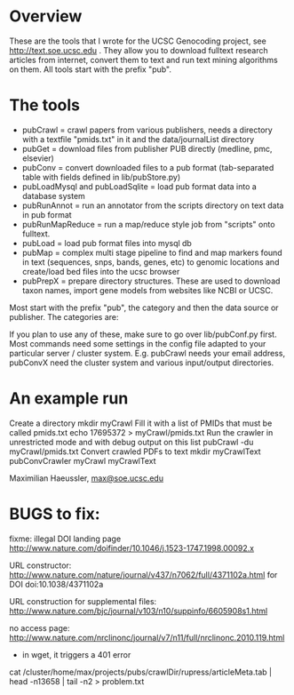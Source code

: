 # Overview

These are the tools that I wrote for the UCSC Genocoding project, see
http://text.soe.ucsc.edu . They allow you to download fulltext research
articles from internet, convert them to text and run text mining algorithms
on them.  All tools start with the prefix "pub". 

# The tools

- pubCrawl = crawl papers from various publishers, needs a directory with a
        textfile "pmids.txt" in it and the data/journalList directory
- pubGet<PUB> = download files from publisher PUB directly (medline, pmc, elsevier)
- pubConv<PUB> = convert downloaded files to a pub format (tab-separated table
             with fields defined in lib/pubStore.py)
- pubLoadMysql and pubLoadSqlite = load pub format data into a database system 
- pubRunAnnot = run an annotator from the scripts directory on text data in
             pub format
- pubRunMapReduce = run a map/reduce style job from "scripts" onto fulltext.
- pubLoad = load pub format files into mysql db
- pubMap = complex multi stage pipeline to find and map markers found in text 
           (sequences, snps, bands, genes, etc) to genomic locations 
           and create/load bed files into the ucsc browser
- pubPrepX = prepare directory structures. These are used to download
        taxon names, import gene models from websites like NCBI or
        UCSC. 

Most start with the prefix "pub", the category and then the 
data source or publisher. The categories are:

If you plan to use any of these, make sure to go over lib/pubConf.py first.
Most commands need some settings in the config file adapted to your particular
server / cluster system. E.g. pubCrawl needs your email address, pubConvX 
need the cluster system and various input/output directories.

# An example run

Create a directory
        mkdir myCrawl
Fill it with a list of PMIDs that must be called pmids.txt
        echo 17695372 > myCrawl/pmids.txt
Run the crawler in unrestricted mode and with debug output on this list
        pubCrawl -du myCrawl/pmids.txt
Convert crawled PDFs to text
        mkdir myCrawlText
        pubConvCrawler myCrawl myCrawlText

Maximilian Haeussler, max@soe.ucsc.edu


# BUGS to fix:

fixme: illegal DOI landing page
http://www.nature.com/doifinder/10.1046/j.1523-1747.1998.00092.x

URL constructor:
http://www.nature.com/nature/journal/v437/n7062/full/4371102a.html
for DOI  doi:10.1038/4371102a

URL construction for supplemental files:
http://www.nature.com/bjc/journal/v103/n10/suppinfo/6605908s1.html

no access page:
http://www.nature.com/nrclinonc/journal/v7/n11/full/nrclinonc.2010.119.html
- in wget, it triggers a 401 error

cat /cluster/home/max/projects/pubs/crawlDir/rupress/articleMeta.tab | head
-n13658 | tail -n2 > problem.txt
